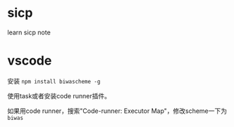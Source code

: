 # sicp

learn sicp note

#  vscode
安装 `npm install biwascheme -g`

使用task或者安装code runner插件。 

如果用code runner，搜索"Code-runner: Executor Map"，修改scheme一下为  `biwas`


